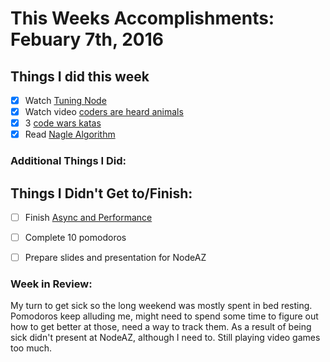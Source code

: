 # This Weeks Accomplishments: Febuary 7th, 2016

## Things I did this week
- [x] Watch [Tuning Node](http://www.thedotpost.com/2014/11/joe-mccann-tuning-node)
- [x] Watch video [coders are heard animals](https://www.youtube.com/watch?v=lrf6xuFq1Ms)
- [x] 3 [code wars katas](http://www.codewars.com)
- [x] Read [Nagle Algorithm](https://en.wikipedia.org/wiki/Nagle%27s_algorithm)

### Additional Things I Did:


## Things I Didn't Get to/Finish:
- [ ] Finish [Async and Performance](https://github.com/getify/You-Dont-Know-JS/blob/master/async%20%26%20performance/README.md)
- [ ] Complete 10 pomodoros
- [ ] Prepare slides and presentation for NodeAZ


### Week in Review:
My turn to get sick so the long weekend was mostly spent in bed resting. Pomodoros keep alluding me, might need to spend
some time to figure out how to get better at those, need a way to track them. As a result of being sick didn't present at
NodeAZ, although I need to. Still playing video games too much.
